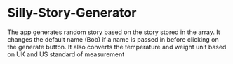 # Silly-Story-Generator

The app generates random story based on the story stored in the array. It changes the default name (Bob) if a name is passed in before clicking on the generate button. 
It also converts the temperature and weight unit based on UK and US standard of measurement
